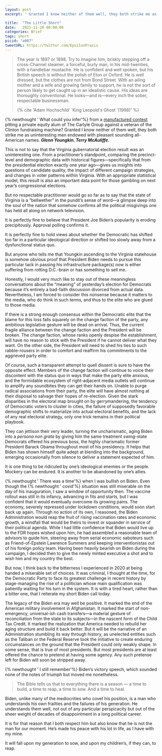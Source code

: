 ```yaml
---
layout: post
excerpt: ' Granted I know neither of them well, they both strike me as uninteresting men endowed with pleasant sounding all-American names.'

title:  "The Little Short"
date:   2021-11-20 00:00:00
categories: Brief
tags: short
picid: "a007"
tweetURL: https://twitter.com/EpsilonPraxis
---
```


> The year is 1897 or 1898. Try to imagine him, briskly stepping off a cross-Channel steamer, a forceful, burly man, in his mid-twenties, with a handlebar mustache. He is confident and well spoken, but his British speech is without the polish of Eton or Oxford. He is well dressed, but the clothes are not from Bond Street. With an ailing mother and a wife and growing family to support, he is not the sort of person likely to get caught up in an idealistic cause. His ideas are thoroughly conventional. He looks—and is—every inch the sober, respectable businessman.
>
> {% cite 'Adam Hochschild' 'King Leopold's Ghost '(1998)' %}

{% newthought ' What could you infer'%} from a [manufactured contest](https://en.wikipedia.org/wiki/2021_Virginia_gubernatorial_election) pitting a private equity alum of The Carlyle Group against a veteran of the Clinton fundraising machine? Granted I know neither of them well, they both strike me as uninteresting men endowed with pleasant sounding all-American names.  ***Glenn Youngkin. Terry McAuliffe.***

This is not to say that the Virginia gubernatorial election result was an uninteresting one. From a practitioner’s standpoint, comparing the precinct-level and demographic data with historical figures—specifically that from the presidential election exactly one year ago—gives us insights into questions of candidate quality, the impact of different campaign strategies, and changes in voter patterns within Virginia. With an appropriate statistical model, this result is also an important data point for those gambling on next year’s congressional elections.

But no respectable practitioner would go so far as to say that the state of Virginia is a “bellwether” in the pundit’s sense of word—a glimpse deep into the soul of the nation that somehow confirms all the political misgivings one has held all along on network television.

It is perfectly fine to believe that President Joe Biden’s popularity is eroding precipitously. Approval polling confirms it. 

It is perfectly fine to hold views about whether the Democratic has shifted too far in a particular ideological direction or shifted too slowly away from a dysfunctional status quo.

But anyone who tells me that Youngkin ascending to the Virginia statehouse is somehow obvious proof that President Biden needs to pursue this particular tack in passing his infrastructure package(s) now is either suffering from rotting D.C.-brain or has something to sell me.

Honestly, I would very much like to stay out of these meaningless conversations about the “meaning” of yesterday’s election for Democrats because it’s entirely a bad-faith discussion divorced from actual data. Nevertheless, I am forced to consider this nonsense because it matters to the media, who do think in such terms, and thus to the elite who are glued to those media. 

If there is a strong enough consensus within the Democratic elite that the blame for this loss falls squarely on the change faction of the party, any ambitious legislative gesture will be dead on arrival. Thus, the current fragile alliance between the change faction and the President will be broken. The change faction, whose ranks openly despise the establishment, will have no reason to stick with the President if he cannot deliver what they want. On the other side, the President will need to shed his ties to such rabble-rousers in order to comfort and reaffirm his commitments to the aggrieved party elite.

Of course, such a transparent attempt to quell dissent is sure to have the opposite effect. Members of the change faction will continue to voice their discontent with the status quo in ways that make the party elite anxious, and the formidable ecosystem of right-adjacent media outlets will continue to amplify any soundbites they can get their hands on. Unable to purge radical associations from their party, the elite will have almost nothing at their disposal to salvage their hopes of re-election. Given the stark disparities in the electoral map brought on by gerrymandering, the tendency of Democratic voters to cluster in cities, the failure of supposedly favorable demographic shifts to materialize into actual electoral benefits, and the lack of any real electoral strategy, only one trick remains in their political playbook.

They can jettison their very leader, turning the uncharismatic, aging Biden into a *persona non grata* by giving him the same treatment swing-state Democrats offered his previous boss, the highly charismatic former President Barack Obama throughout most of his presidency.  It helps that Biden has shown himself quite adept at blending into the background, emerging occasionally from silence to deliver a statement expected of him.

It is one thing to be ridiculed by one’s ideological enemies or the people. Mockery can be endured. It is another to be abandoned by one’s allies.

{% newthought ' There was a time'%} when I was bullish on Biden. Even though the {% newthought ' covid'%} situation was still miserable on the day of his inauguration, I saw a window of opportunity then. The vaccine rollout was still in its infancy, advancing in fits and starts, but I was confident that it would eventually overcome its growing pains. The economy, severely repressed under lockdown conditions, would soon start back up again. Through no action of its own, I reasoned, the Biden Administration would reap the fruit of rising vaccination rates and economic growth, a windfall that would be theirs to invest or squander in service of their political agenda. While I had little confidence that Biden would live up to the FDR hopes wished upon him, he had assembled a reasonable team of advisors to guide him, steering away from serial economic saboteurs such as Friend-of-Epstein Lawrence Summers and keeping interventionistas out of his foreign policy team. Having been heavily bearish on Biden during the campaign, I decided then to give the newly minted executive a shot and to wish him and my country the best.

But now, I think back to the bitterness I experienced in 2020 at being handed a miserable set of choices. It was criminal, I thought at the time, for the Democratic Party to face its greatest challenge in recent history by stage-managing the rise of a politician whose main qualification was patiently waiting for his turn in the system. It is with a tired heart, rather than a bitter one, that I reiterate my short Biden call today.

The legacy of the Biden era may well be positive. It marked the end of the American military involvement in Afghanistan. It marked the start of non-emergency, universal-ish cash transfers—a material gesture of reconciliation from the state to its subjects—in the nascent form of the Child Tax Credit. It marked the realization that America needed to rebuild her aging structure and build it back better. But it will be the narrative of an Administration stumbling its way through history, as unelected entities such as the Taliban or the Federal Reserve took the initiative to create enduring circumstances on the ground that the President could only weakly shape. In some sense, that is true of most presidents. But most presidents are at least offered the chance to pretend at having some agency. Any such pretense left for Biden will soon be stripped away.

{% newthought ' I still remember'%}  Biden’s victory speech, which sounded none of the notes of triumph but moved me nonetheless.

>  The Bible tells us that to everything there is a season — a time to build, a time to reap, a time to sow. And a time to heal.

Biden, unlike many of the mediocrities who covet his position, is a man who understands his own frailties and the failures of his generation. He understands them well, not out of any particular perspicacity but out of the sheer weight of decades of disappointment in a long political career. 

It is for that reason that I both respect him but also know that he is not the man for our moment. He’s made his peace with his lot in life, as I have with my mine.

It will fall upon my generation to sow, and upon my children’s, if they can, to reap.





<!-- 

sd

-->
